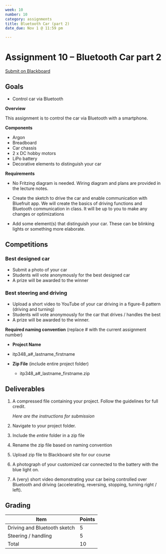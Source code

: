 ```yaml
---
week: 10
number: 10
category: assignments
title: Bluetooth Car (part 2)
date_due: Nov 1 @ 11:59 pm

---
```

Assignment 10	 – Bluetooth Car part 2
============================

[Submit on Blackboard](https://blackboard.usc.edu/)

Goals
-----

-   Control car via Bluetooth

**Overview**

This assignment is to control the car via Bluetooth with a smartphone.

**Components**

-   Argon
-   Breadboard
-   Car chassis
-   2 x DC hobby motors
-   LiPo battery
-   Decorative elements to distinguish your car

**Requirements**

-   No Fritzing diagram is needed. Wiring diagram and plans are provided in the
    lecture notes.

-   Create the sketch to drive the car and enable communication with Bluefruit
    app. We will create the basics of driving functions and Bluetooth
    communication in class. It will be up to you to make any changes or
    optimizations

-   Add some element(s) that distinguish your car. These can be blinking lights
    or something more elaborate.

## Competitions

### **Best designed car**

-   Submit a photo of your car
-   Students will vote anonymously for the best designed car
-   A prize will be awarded to the winner

### **Best steering and driving**

-   Upload a short video to YouTube of your car driving in a figure-8 pattern (driving and turning)
-   Students will vote anonymously for the car that drives / handles the best
-   A prize will be awarded to the winner.

**Required naming convention** (replace \# with the current assignment number)

-   **Project Name**
-   itp348_a\#_lastname_firstname
    
-   **Zip File** (include entire project folder)

    -   itp348_a\#_lastname_firstname.zip

Deliverables
------------

1.  A compressed file containing your project. Follow the guidelines for full
    credit.

    *Here are the instructions for submission*

2.  Navigate to your project folder.

3.  Include the *entire* folder in a zip file

4.  Rename the zip file based on naming convention

5.  Upload zip file to Blackboard site for our course

6.  A photograph of your customized car connected to the battery with the blue light on.

7.  A (very) short video demonstrating your car being controlled over Bluetooth and driving (accelerating, reversing, stopping, turning right / left).

Grading
-------

| Item                         | Points |
| ---------------------------- | ------ |
| Driving and Bluetooth sketch | 5      |
| Steering / handling          | 5      |
| Total                        | 10     |
